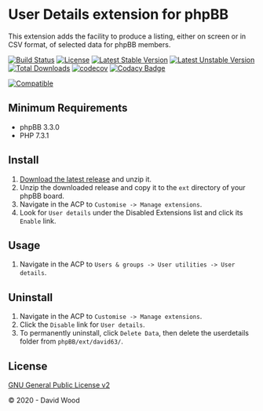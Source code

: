 # User Details extension for phpBB

This extension adds the facility to produce a listing, either on screen or in CSV format, of selected data for phpBB members.

[![Build Status](https://github.com/david63/userdetails/workflows/Tests/badge.svg)](https://github.com/phpbb-extensions/david63/userdetails)
[![License](https://poser.pugx.org/david63/userdetails/license)](https://packagist.org/packages/david63/userdetails)
[![Latest Stable Version](https://poser.pugx.org/david63/userdetails/v/stable)](https://packagist.org/packages/david63/userdetails)
[![Latest Unstable Version](https://poser.pugx.org/david63/userdetails/v/unstable)](https://packagist.org/packages/david63/userdetails)
[![Total Downloads](https://poser.pugx.org/david63/userdetails/downloads)](https://packagist.org/packages/david63/userdetails)
[![codecov](https://codecov.io/gh/david63/userdetails/branch/master/graph/badge.svg?token=D2500PgRex)](https://codecov.io/gh/david63/userdetails)
[![Codacy Badge](https://api.codacy.com/project/badge/Grade/0455c9bf15c74844b17041c1956d25d1)](https://www.codacy.com/manual/david63/userdetails?utm_source=github.com&amp;utm_medium=referral&amp;utm_content=david63/userdetails&amp;utm_campaign=Badge_Grade)

[![Compatible](https://img.shields.io/badge/compatible-phpBB:3.3.x-blue.svg)](https://shields.io/)

## Minimum Requirements
* phpBB 3.3.0
* PHP 7.3.1

## Install
1. [Download the latest release](https://github.com/david63/userdetails/archive/3.3.zip) and unzip it.
2. Unzip the downloaded release and copy it to the `ext` directory of your phpBB board.
3. Navigate in the ACP to `Customise -> Manage extensions`.
4. Look for `User details` under the Disabled Extensions list and click its `Enable` link.

## Usage
1. Navigate in the ACP to `Users & groups -> User utilities -> User details`.

## Uninstall
1. Navigate in the ACP to `Customise -> Manage extensions`.
2. Click the `Disable` link for `User details`.
3. To permanently uninstall, click `Delete Data`, then delete the userdetails folder from `phpBB/ext/david63/`.

## License
[GNU General Public License v2](http://opensource.org/licenses/GPL-2.0)

© 2020 - David Wood
